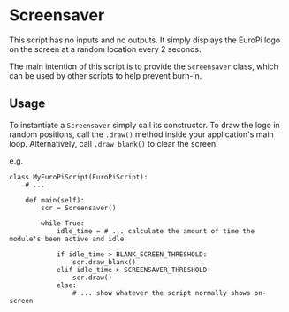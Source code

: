 # Screensaver

This script has no inputs and no outputs. It simply displays the EuroPi logo on the screen at a random location every
2 seconds.

The main intention of this script is to provide the `Screensaver` class, which can be used by other scripts to help
prevent burn-in.

## Usage

To instantiate a `Screensaver` simply call its constructor.  To draw the logo in random positions, call the
`.draw()` method inside your application's main loop.  Alternatively, call `.draw_blank()` to clear the screen.

e.g.
```
class MyEuroPiScript(EuroPiScript):
    # ...

    def main(self):
        scr = Screensaver()

        while True:
            idle_time = # ... calculate the amount of time the module's been active and idle

            if idle_time > BLANK_SCREEN_THRESHOLD:
                scr.draw_blank()
            elif idle_time > SCREENSAVER_THRESHOLD:
                scr.draw()
            else:
                # ... show whatever the script normally shows on-screen
```
